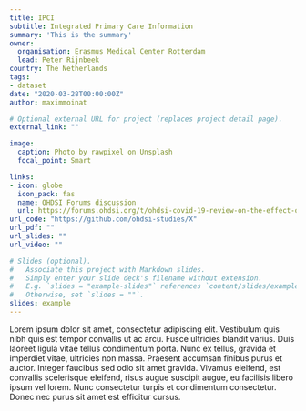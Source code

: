 ```yaml
---
title: IPCI
subtitle: Integrated Primary Care Information
summary: 'This is the summary'
owner:
  organisation: Erasmus Medical Center Rotterdam
  lead: Peter Rijnbeek
country: The Netherlands
tags:
- dataset
date: "2020-03-28T00:00:00Z"
author: maximmoinat

# Optional external URL for project (replaces project detail page).
external_link: ""

image:
  caption: Photo by rawpixel on Unsplash
  focal_point: Smart

links:
- icon: globe
  icon_pack: fas
  name: OHDSI Forums discussion
  url: https://forums.ohdsi.org/t/ohdsi-covid-19-review-on-the-effect-of-ace-inhibitors-and-angiotensin-receptor-blockers-on-covid-19-incidence-and-complication-rate/10071
url_code: "https://github.com/ohdsi-studies/X"
url_pdf: ""
url_slides: ""
url_video: ""

# Slides (optional).
#   Associate this project with Markdown slides.
#   Simply enter your slide deck's filename without extension.
#   E.g. `slides = "example-slides"` references `content/slides/example-slides.md`.
#   Otherwise, set `slides = ""`.
slides: example
---
```


Lorem ipsum dolor sit amet, consectetur adipiscing elit. Vestibulum quis nibh quis est tempor convallis ut ac arcu. Fusce ultricies blandit varius. Duis laoreet ligula vitae tellus condimentum porta. Nunc ex tellus, gravida et imperdiet vitae, ultricies non massa. Praesent accumsan finibus purus et auctor. Integer faucibus sed odio sit amet gravida. Vivamus eleifend, est convallis scelerisque eleifend, risus augue suscipit augue, eu facilisis libero ipsum vel lorem. Nunc consectetur turpis et condimentum consectetur. Donec nec purus sit amet est efficitur cursus.

